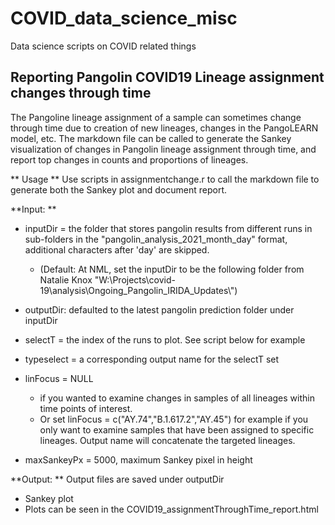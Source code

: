 # COVID_data_science_misc
Data science scripts on COVID related things

## Reporting Pangolin COVID19 Lineage assignment changes through time 
The Pangoline lineage assignment of a sample can sometimes change through time due to creation of new lineages, changes in the PangoLEARN model, etc.
The markdown file can be called to generate the Sankey visualization of changes in Pangolin lineage assignment through time, and report top changes in counts and proportions of lineages.

** Usage **
Use scripts in assignmentchange.r to call the markdown file to generate both the Sankey plot and document report.

**Input: **

  * inputDir = the folder that stores pangolin results from different runs in sub-folders in the "pangolin_analysis_2021_month_day" format, additional characters after 'day' are skipped.
    + (Default: At NML, set the inputDir to be the following folder from Natalie Knox "W:\\Projects\\covid-19\\analysis\\Ongoing_Pangolin_IRIDA_Updates\\")
  
  * outputDir: defaulted to the latest pangolin prediction folder under inputDir
  
  * selectT = the index of the runs to plot. See script below for example
  
  * typeselect = a corresponding output name for the selectT set
  
  * linFocus = NULL 
    + if you wanted to examine changes in samples of all lineages within time points of interest. 
    + Or set linFocus = c("AY.74","B.1.617.2","AY.45") for example if you only want to examine samples that have been assigned to specific lineages. Output name will concatenate the targeted lineages.
  
  * maxSankeyPx = 5000, maximum Sankey pixel in height
  
**Output: ** Output files are saved under outputDir

  * Sankey plot
  * Plots can be seen in the COVID19_assignmentThroughTime_report.html 
